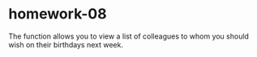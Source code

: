 # homework-08
The function allows you to view a list of colleagues to whom you should wish on their birthdays next week.
